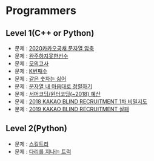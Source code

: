 # Programmers


## Level 1(C++ or Python)
  * 문제 : [2020카카오공채 문자열 압축](https://programmers.co.kr/learn/courses/30/lessons/60057)
  * 문제 : [완주하지못한선수](https://programmers.co.kr/learn/courses/30/lessons/42576)
  * 문제 : [모의고사](https://programmers.co.kr/learn/courses/30/lessons/42840)
  * 문제 : [K번째수](https://programmers.co.kr/learn/courses/30/lessons/42748)
  * 문제 : [같은 숫자는 싫어](https://programmers.co.kr/learn/courses/30/lessons/12906)
  * 문제 : [문자열 내 마음대로 정렬하기](https://programmers.co.kr/learn/courses/30/lessons/12915)
  * 문제 : [서머코딩/윈터코딩(~2018) 예산](https://programmers.co.kr/learn/courses/30/lessons/12982)
  * 문제 : [2018 KAKAO BLIND RECRUITMENT 1차 비밀지도](https://programmers.co.kr/learn/courses/30/lessons/17681)
  * 문제 : [2019 KAKAO BLIND RECRUITMENT 실패](https://programmers.co.kr/learn/courses/30/lessons/42889)

## Level 2(Python)
  * 문제 : [스킬트리](https://programmers.co.kr/learn/courses/30/lessons/49993)
  * 문제 : [다리를 지나는 트럭](https://programmers.co.kr/learn/courses/30/lessons/42583)
